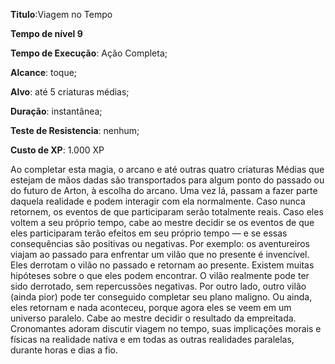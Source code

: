 **Titulo**:Viagem no Tempo

**Tempo de nível 9**

**Tempo de Execução**: Ação Completa;

**Alcance**: toque;

**Alvo**: até 5 criaturas médias;

**Duração**: instantânea;

**Teste de Resistencia**: nenhum;

**Custo de XP**: 1.000 XP

Ao completar esta magia, o arcano 
e até outras quatro criaturas Médias que 
estejam de mãos dadas são transportados 
para algum ponto do passado ou do futuro de Arton, à escolha do arcano. Uma vez 
lá, passam a fazer parte daquela realidade 
e podem interagir com ela normalmente. 
Caso nunca retornem, os eventos de que 
participaram serão totalmente reais. Caso 
eles voltem a seu próprio tempo, cabe ao 
mestre decidir se os eventos de que eles 
participaram terão efeitos em seu próprio 
tempo — e se essas consequências são positivas ou negativas. 
Por exemplo: os aventureiros viajam 
ao passado para enfrentar um vilão que 
no presente é invencível. Eles derrotam o 
vilão no passado e retornam ao presente. 
Existem muitas hipóteses sobre o que eles 
podem encontrar. O vilão realmente pode 
ter sido derrotado, sem repercussões negativas. Por outro lado, outro vilão (ainda 
pior) pode ter conseguido completar seu 
plano maligno. Ou ainda, eles retornam e 
nada aconteceu, porque agora eles se veem 
em um universo paralelo. Cabe ao mestre 
decidir o resultado da empreitada.
Cronomantes adoram discutir viagem no tempo, suas implicações morais 
e físicas na realidade nativa e em todas as 
outras realidades paralelas, durante horas 
e dias a fio. 
